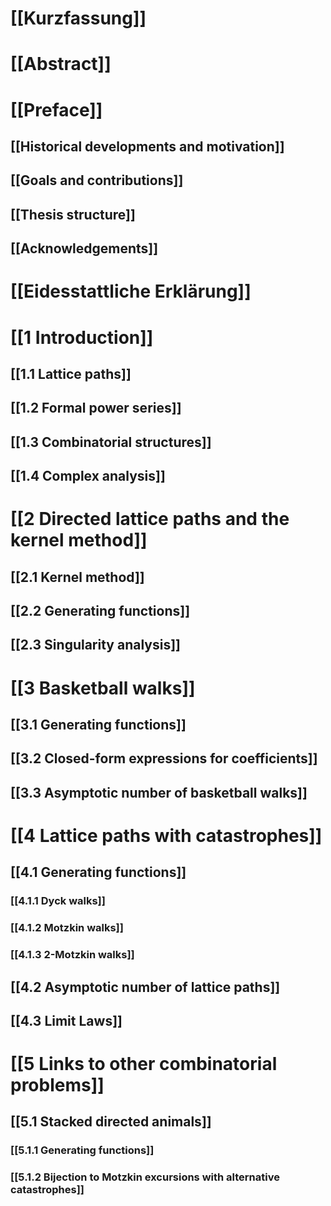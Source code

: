 # [[Kurzfassung]]

# [[Abstract]]

# [[Preface]]

## [[Historical developments and motivation]]

## [[Goals and contributions]]

## [[Thesis structure]]

## [[Acknowledgements]]

# [[Eidesstattliche Erklärung]]

# [[1 Introduction]]

## [[1.1 Lattice paths]]

## [[1.2 Formal power series]]

## [[1.3 Combinatorial structures]]

## [[1.4 Complex analysis]]

# [[2 Directed lattice paths and the kernel method]]

## [[2.1 Kernel method]]

## [[2.2 Generating functions]]

## [[2.3 Singularity analysis]]

# [[3 Basketball walks]]

## [[3.1 Generating functions]]

## [[3.2 Closed-form expressions for coefficients]]

## [[3.3 Asymptotic number of basketball walks]]

# [[4 Lattice paths with catastrophes]]

## [[4.1 Generating functions]]

### [[4.1.1 Dyck walks]]

### [[4.1.2 Motzkin walks]]

### [[4.1.3 2-Motzkin walks]]

## [[4.2 Asymptotic number of lattice paths]]

## [[4.3 Limit Laws]]

# [[5 Links to other combinatorial problems]]

## [[5.1 Stacked directed animals]]

### [[5.1.1 Generating functions]]

### [[5.1.2 Bijection to Motzkin excursions with alternative catastrophes]]

